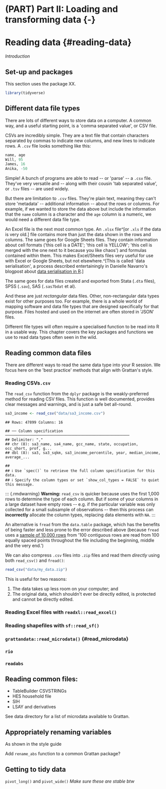 # (PART) Part II: Loading and transforming data {-}

# Reading data {#reading-data}

_Introduction_

## Set-up and packages

This section uses the package XX.



```r
library(tidyverse)
```


## Different data file types

There are lots of different ways to store data on a computer.
A common way, and a useful starting point, is a 'comma separated value', or CSV file.

CSVs are incredibly simple. They are a text file that contain characters separated by commas to indicate new columns, and new lines to indicate rows. A `.csv` file looks something like this:


```r
name, age
Will, 95
James, 16
Anika, -50
```

Simple! A bunch of programs are able to read -- or 'parse' -- a `.csv` file. They've very versatile and -- along with their cousin 'tab separated value', or `.tsv` files -- are used widely.

But there are limitation to `.csv` files. They're plain text, meaning they can't store 'metadata' -- additional information -- about the rows or columns. For example, if we wanted to store the data above but include the information that the `name` column is a character and the `age` column is a numeric, we would need a different data file type. 

An Excel file is the next most common type. An `.xlsx` file^[or `.xls` if the data is very old.] file contains more than just the data shown in the rows and columns. The same goes for Google Sheets files. They contain information about cell formats ('this cell is a DATE'; 'this cell is YELLOW'; 'this cell is merged with the one next to it because you like chaos') and formulas contained within them. This makes Excel/Sheets files very useful for use with Excel or Google Sheets, but not elsewhere.^[This is called 'data serialisation', a process described entertainingly in Danielle Navarro's blogpost about [data serialisation in R]( https://blog.djnavarro.net/posts/2021-11-15_serialisation-with-rds/).]

The same goes for data files created and exported from Stata (`.dta` files), SPSS (`.sav`), SAS (`.sas7bdat` et al).

And these are just _rectangular_ data files. Other, non-rectangular data types exist for other purposes too. For example, there is a whole world of mapping software and data file types that are designed specifically for that purpose. Files hosted and used on the internet are often stored in 'JSON' files.

Different file types will often require a specialised function to be read into R in a usable way. This chapter covers the key packages and functions we use to read data types often seen in the wild.


## Reading common data files

There are different ways to read the same data type into your R session.
We focus here on the 'best practice' methods that align with Grattan's style.


### Reading CSVs`.csv`

The `read_csv` function from the `dplyr` package is the weakly-preferred method for reading CSV files.
This function is well documented, provides clear messages and warnings, and is just a safe bet all-round.


```r
sa3_income <- read_csv("data/sa3_income.csv")
```

```
## Rows: 47899 Columns: 16
```

```
## ── Column specification ────────────────────────────────────────────────────────
## Delimiter: ","
## chr (8): sa3_name, sa4_name, gcc_name, state, occupation, occ_short, prof, g...
## dbl (8): sa3, sa3_sqkm, sa3_income_percentile, year, median_income, average_...
```

```
## 
## ℹ Use `spec()` to retrieve the full column specification for this data.
## ℹ Specify the column types or set `show_col_types = FALSE` to quiet this message.
```

::: {.rmdwarning}
**Warning:** `read_csv` is quicker because uses the first 1,000 rows to determine the type of each column. But if some of your columns in a large dataset have empty rows -- e.g. if the particular variable was only collected for a small subsample of observations -- then this process can **incorrectly** allocate the column types, replacing data elements with `NA`. 
:::

An alternative is `fread` from the `data.table` package, which has the benefits of being faster and less prone to the error described above (because `fread` uses a [sample of 10,000 rows](https://www.rdocumentation.org/packages/data.table/versions/1.14.2/topics/fread) from '100 contiguous rows are read from 100 equally spaced points throughout the file including the beginning, middle and the very end.')

We can also compress `.csv` files into `.zip` files and read them _directly_ using both `read_csv()` and `fread()`:


```r
read_csv("data/my_data.zip")
```

This is useful for two reasons: 

1. The data takes up less room on your computer; and
2. The original data, which shouldn't ever be directly edited, is protected and cannot be directly edited.

### Reading Excel files with `readxl::read_excel()`

### Reading shapefiles with `sf::read_sf()`

### `grattandata::read_microdata()` {#read_microdata}


### `rio` 

### `readabs`



## Reading common files:

- TableBuilder CSVSTRINGs
- HES household file
- SIH
- LSAY and derivatives

See data directory for a list of microdata available to Grattan.



## Appropriately renaming variables

As shown in the style guide

Add `rename_abs` function to a common Grattan package?


## Getting to tidy data

`pivot_long()` and `pivot_wide()`
_Make sure these are stable btw_


